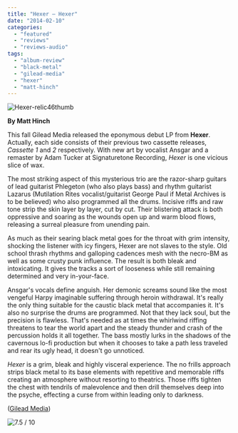 ```yaml
---
title: "Hexer – Hexer"
date: "2014-02-10"
categories: 
  - "featured"
  - "reviews"
  - "reviews-audio"
tags: 
  - "album-review"
  - "black-metal"
  - "gilead-media"
  - "hexer"
  - "matt-hinch"
---
```


![Hexer-relic46thumb](http://www.hellbound.ca/wp-content/uploads/2014/01/Hexer-relic46thumb.jpg)

**By Matt Hinch**

This fall Gilead Media released the eponymous debut LP from **Hexer**. Actually, each side consists of their previous two cassette releases, _Cassette 1_ and _2_ respectively. With new art by vocalist Ansgar and a remaster by Adam Tucker at Signaturetone Recording, _Hexer_ is one vicious slice of wax.

The most striking aspect of this mysterious trio are the razor-sharp guitars of lead guitarist Phlegeton (who also plays bass) and rhythm guitarist Lazarus (Mutilation Rites vocalist/guitarist George Paul if Metal Archives is to be believed) who also programmed all the drums. Incisive riffs and raw tone strip the skin layer by layer, cut by cut. Their blistering attack is both oppressive and soaring as the wounds open up and warm blood flows, releasing a surreal pleasure from unending pain.

As much as their searing black metal goes for the throat with grim intensity, shocking the listener with icy fingers, Hexer are not slaves to the style. Old school thrash rhythms and galloping cadences mesh with the necro-BM as well as some crusty punk influence. The result is both bleak and intoxicating. It gives the tracks a sort of looseness while still remaining determined and very in-your-face.

Ansgar's vocals define anguish. Her demonic screams sound like the most vengeful Harpy imaginable suffering through heroin withdrawal. It's really the only thing suitable for the caustic black metal that accompanies it. It's also no surprise the drums are programmed. Not that they lack soul, but the precision is flawless. That's needed as at times the whirlwind riffing threatens to tear the world apart and the steady thunder and crash of the percussion holds it all together. The bass mostly lurks in the shadows of the cavernous lo-fi production but when it chooses to take a path less traveled and rear its ugly head, it doesn't go unnoticed.

_Hexer_ is a grim, bleak and highly visceral experience. The no frills approach strips black metal to its base elements with repetitive and memorable riffs creating an atmosphere without resorting to theatrics. Those riffs tighten the chest with tendrils of malevolence and then drill themselves deep into the psyche, effecting a curse from within leading only to darkness.

([Gilead Media](http://www.gileadmedia.net/))

![7.5 / 10](http://www.hellbound.ca/wp-content/uploads/2009/05/review75.png)
